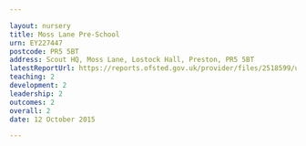 ```yaml
---

layout: nursery
title: Moss Lane Pre-School
urn: EY227447
postcode: PR5 5BT
address: Scout HQ, Moss Lane, Lostock Hall, Preston, PR5 5BT
latestReportUrl: https://reports.ofsted.gov.uk/provider/files/2518599/urn/EY227447.pdf
teaching: 2
development: 2
leadership: 2
outcomes: 2
overall: 2
date: 12 October 2015

---
```

